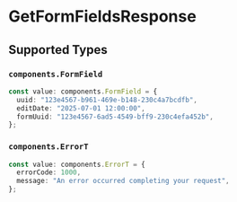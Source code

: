 # GetFormFieldsResponse


## Supported Types

### `components.FormField`

```typescript
const value: components.FormField = {
  uuid: "123e4567-b961-469e-b148-230c4a7bcdfb",
  editDate: "2025-07-01 12:00:00",
  formUuid: "123e4567-6ad5-4549-bff9-230c4efa452b",
};
```

### `components.ErrorT`

```typescript
const value: components.ErrorT = {
  errorCode: 1000,
  message: "An error occurred completing your request",
};
```

